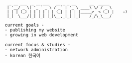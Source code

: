 ```
  _ __ ___  _ __ ___   __ _ _ __      __  _____
 | '__/ _ \| '_ ` _ \ / _` | '_ \ ____\ \/ / _ \   
 | | | (_) | | | | | | (_| | | | |_____>  < (_) |    :)
 |_|  \___/|_| |_| |_|\__,_|_| |_|    /_/\_\___/     
 ```
 <samp>
current goals -
<br>
- publishing my website
<br>
- growing in web development
<br>
<br>
current focus & studies -
<br>
- network administration
<br>
 - korean 한국어
 <br>
</samp>

